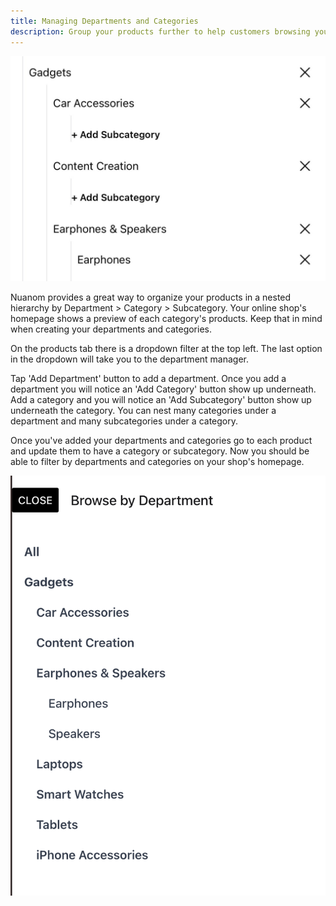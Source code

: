 ```yaml
---
title: Managing Departments and Categories
description: Group your products further to help customers browsing your website.
---
```


![Departments and categories](../../../../assets/departments-categories.jpeg)

Nuanom provides a great way to organize your products in a nested hierarchy by Department > Category > Subcategory. Your online shop's homepage shows a preview of each category's products. Keep that in mind when creating your departments and categories.

On the products tab there is a dropdown filter at the top left. The last option in the dropdown will take you to the department manager.

Tap 'Add Department' button to add a department. Once you add a department you will notice an 'Add Category' button show up underneath. Add a category and you will notice an 'Add Subcategory' button show up underneath the category. You can nest many categories under a department and many subcategories under a category.

Once you've added your departments and categories go to each product and update them to have a category or subcategory. Now you should be able to filter by departments and categories on your shop's homepage.

![Filter by departments and categories](../../../../assets/filter-departments-categories.png)